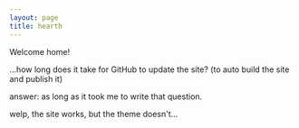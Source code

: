 ```yaml
---
layout: page
title: hearth
---
```


Welcome home!

...how long does it take for GitHub to update the site? (to auto build the site and publish it)

answer: as long as it took me to write that question.


welp, the site works, but the theme doesn't...
